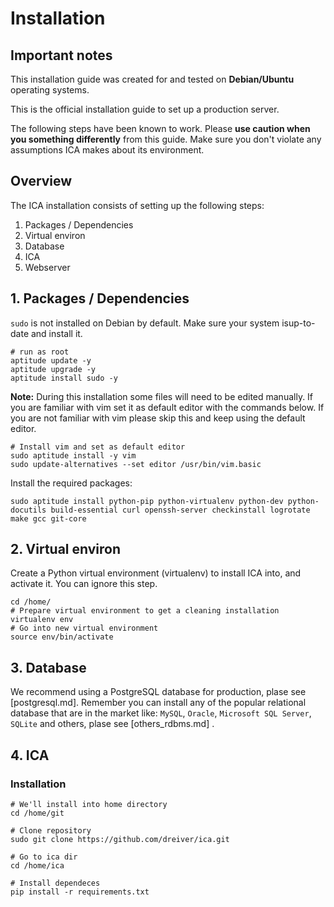 # Installation

## Important notes

This installation guide was created for and tested on **Debian/Ubuntu** operating systems.

This is the official installation guide to set up a production server.

The following steps have been known to work. Please **use caution when you something differently** from this guide. Make sure you don't violate any assumptions ICA makes about its environment.

## Overview

The ICA installation consists of setting up the following steps:

1. Packages / Dependencies
1. Virtual environ
1. Database
1. ICA
1. Webserver

## 1. Packages / Dependencies

`sudo` is not installed on Debian by default. Make sure your system isup-to-date and install it.

	# run as root
	aptitude update -y
	aptitude upgrade -y
	aptitude install sudo -y

**Note:** During this installation some files will need to be edited manually. If you are familiar with vim set it as default editor with the commands below. If you are not familiar with vim please skip this and keep using the default editor.

	# Install vim and set as default editor
	sudo aptitude install -y vim
	sudo update-alternatives --set editor /usr/bin/vim.basic

Install the required packages:

	sudo aptitude install python-pip python-virtualenv python-dev python-docutils build-essential curl openssh-server checkinstall logrotate make gcc git-core

## 2. Virtual environ

Create a Python virtual environment (virtualenv) to install ICA into, and activate it.
You can ignore this step.

	cd /home/
	# Prepare virtual environment to get a cleaning installation
	virtualenv env
	# Go into new virtual environment
	source env/bin/activate

## 3. Database

We recommend using a PostgreSQL database for production, plase see [postgresql.md].
Remember you can install any of the popular relational database that are in the market like: `MySQL`, `Oracle`,
`Microsoft SQL Server`, `SQLite` and others, plase see [others_rdbms.md] .

## 4. ICA

### Installation

	# We'll install into home directory
	cd /home/git

	# Clone repository
	sudo git clone https://github.com/dreiver/ica.git

	# Go to ica dir
	cd /home/ica

	# Install dependeces
	pip install -r requirements.txt